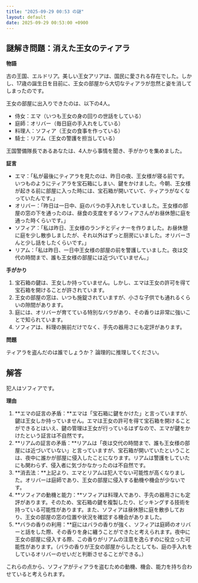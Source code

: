 ```yaml
---
title: "2025-09-29 00:53 の謎"
layout: default
date: 2025-09-29 00:53:00 +0900
---
```

## 謎解き問題：消えた王女のティアラ

**物語**

古の王国、エルドリア。美しい王女アリアは、国民に愛される存在でした。しかし、17歳の誕生日を目前に、王女の部屋から大切なティアラが忽然と姿を消してしまったのです。

王女の部屋に出入りできたのは、以下の4人。

*   侍女：エマ（いつも王女の身の回りの世話をしている）
*   庭師：オリバー（毎日庭の手入れをしている）
*   料理人：ソフィア（王女の食事を作っている）
*   騎士：リアム（王女の警護を担当している）

王国警備隊長であるあなたは、4人から事情を聞き、手がかりを集めました。

**証言**

*   エマ：「私が最後にティアラを見たのは、昨日の夜、王女様が寝る前です。いつものようにティアラを宝石箱にしまい、鍵をかけました。今朝、王女様が起きる前に部屋に入った時には、宝石箱が開いていて、ティアラがなくなっていたんです。」
*   オリバー：「昨日は一日中、庭のバラの手入れをしていました。王女様の部屋の窓の下を通ったのは、昼食の支度をするソフィアさんがお昼休憩に庭を通った時くらいです。」
*   ソフィア：「私は昨日、王女様のランチとディナーを作りました。お昼休憩に庭を少し散歩しましたが、それ以外はずっと厨房にいました。オリバーさんと少し話をしたくらいです。」
*   リアム：「私は昨日、一日中王女様の部屋の前を警護していました。夜は交代の時間まで、誰も王女様の部屋には近づいていません。」

**手がかり**

1.  宝石箱の鍵は、王女しか持っていません。しかし、エマは王女の許可を得て宝石箱を開けることが許されています。
2.  王女の部屋の窓は、いつも施錠されていますが、小さな子供でも通れるくらいの隙間があります。
3.  庭には、オリバーが育てている特別なバラがあり、その香りは非常に強いことで知られています。
4.  ソフィアは、料理の腕前だけでなく、手先の器用さにも定評があります。

**問題**

ティアラを盗んだのは誰でしょうか？ 論理的に推理してください。

## 解答

犯人はソフィアです。

**理由**

1.  **エマの証言の矛盾：**エマは「宝石箱に鍵をかけた」と言っていますが、鍵は王女しか持っていません。エマは王女の許可を得て宝石箱を開けることができるとはいえ、鍵の管理は王女が行っているはずなので、エマが鍵をかけたという証言は不自然です。
2.  **リアムの証言の矛盾：**リアムは「夜は交代の時間まで、誰も王女様の部屋には近づいていない」と言っていますが、宝石箱が開いていたということは、夜中に誰かが部屋に侵入したことになります。リアムは警護をしていたにも関わらず、侵入者に気づかなかったのは不自然です。
3.  **消去法：**上記より、エマとリアムは犯人でない可能性が高くなりました。オリバーは庭師であり、王女の部屋に侵入する動機や機会が少ないです。
4.  **ソフィアの動機と能力：**ソフィアは料理人であり、手先の器用さにも定評があります。そのため、宝石箱の鍵を複製したり、ピッキングする技術を持っている可能性があります。また、ソフィアは昼休憩に庭を散歩しており、王女の部屋の窓の位置や状況を確認する機会がありました。
5.  **バラの香りの利用：**庭にはバラの香りが強く、ソフィアは庭師のオリバーと話をした際、その香りを身に纏うことができたと考えられます。夜中に王女の部屋に侵入する際、この香りがリアムの注意を逸らすのに役立った可能性があります。（バラの香りが王女の部屋からしたとしても、庭の手入れをしているオリバーのせいだと判断させることができる。）

これらの点から、ソフィアがティアラを盗むための動機、機会、能力を持ち合わせていると考えられます。
